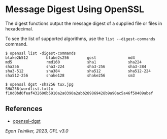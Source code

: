 # Message Digest Using OpenSSL

The digest functions output the message digest of a supplied file or files in hexadecimal.

To see the list of supported algorithms, use the `list --digest-commands` command.
```
$ openssl list -digest-commands
blake2b512        blake2s256        gost              md4               
md5               rmd160            sha1              sha224            
sha256            sha3-224          sha3-256          sha3-384          
sha3-512          sha384            sha512            sha512-224        
sha512-256        shake128          shake256          sm3   
```

```
$ openssl dgst -sha256 tux.jpg
SHA256(wordlist.txt)= f10d0bd0feaf432600b5910a2a0390a2abb289869428b9a90ac5a46f50409abef
```

## References
* [openssl-dgst](https://www.openssl.org/docs/man1.1.1/man1/openssl-dgst.html)

*Egon Teiniker, 2023, GPL v3.0*  
